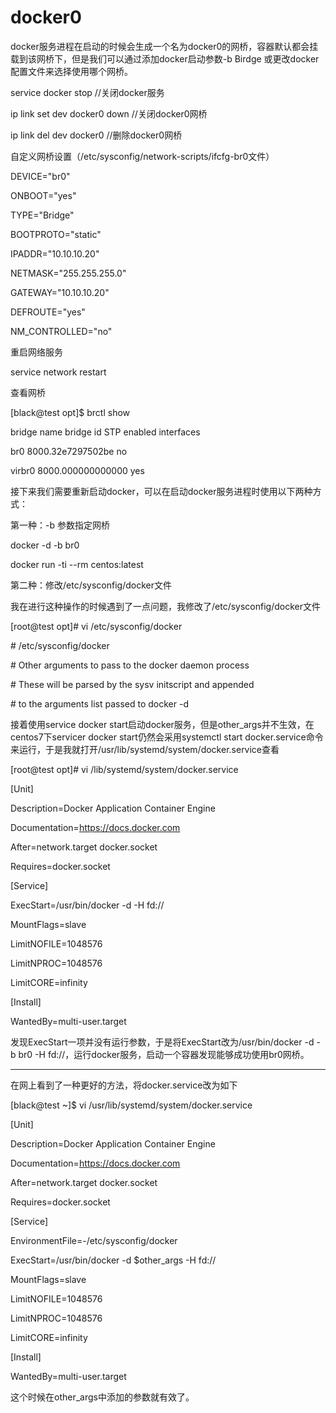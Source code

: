 # docker0

docker服务进程在启动的时候会生成一个名为docker0的网桥，容器默认都会挂载到该网桥下，但是我们可以通过添加docker启动参数-b Birdge 或更改docker配置文件来选择使用哪个网桥。

service docker stop //关闭docker服务

ip link set dev docker0 down //关闭docker0网桥

ip link del dev docker0       //删除docker0网桥

自定义网桥设置（/etc/sysconfig/network-scripts/ifcfg-br0文件）

DEVICE="br0"

ONBOOT="yes"

TYPE="Bridge"

BOOTPROTO="static"

IPADDR="10.10.10.20"

NETMASK="255.255.255.0"

GATEWAY="10.10.10.20"

DEFROUTE="yes"

NM\_CONTROLLED="no"

重启网络服务

service network restart

查看网桥

\[black@test opt\]$ brctl show

bridge name     bridge id               STP enabled     interfaces

br0             8000.32e7297502be       no

virbr0          8000.000000000000       yes

接下来我们需要重新启动docker，可以在启动docker服务进程时使用以下两种方式：

第一种：-b 参数指定网桥

docker -d -b br0

docker run -ti --rm centos:latest

第二种：修改/etc/sysconfig/docker文件

我在进行这种操作的时候遇到了一点问题，我修改了/etc/sysconfig/docker文件

\[root@test opt\]\# vi /etc/sysconfig/docker

\# /etc/sysconfig/docker

\# Other arguments to pass to the docker daemon process

\# These will be parsed by the sysv initscript and appended

\# to the arguments list passed to docker -d

接着使用service docker start启动docker服务，但是other\_args并不生效，在centos7下servicer docker start仍然会采用systemctl start docker.service命令来运行，于是我就打开/usr/lib/systemd/system/docker.service查看



\[root@test opt\]\# vi /lib/systemd/system/docker.service 

\[Unit\]

Description=Docker Application Container Engine

Documentation=https://docs.docker.com

After=network.target docker.socket

Requires=docker.socket

\[Service\]

ExecStart=/usr/bin/docker -d  -H fd://

MountFlags=slave

LimitNOFILE=1048576

LimitNPROC=1048576

LimitCORE=infinity

 

\[Install\]

WantedBy=multi-user.target

发现ExecStart一项并没有运行参数，于是将ExecStart改为/usr/bin/docker -d -b br0 -H fd://，运行docker服务，启动一个容器发现能够成功使用br0网桥。



-------------------------------------------



在网上看到了一种更好的方法，将docker.service改为如下





\[black@test ~\]$ vi /usr/lib/systemd/system/docker.service 

\[Unit\]

Description=Docker Application Container Engine

Documentation=https://docs.docker.com

After=network.target docker.socket

Requires=docker.socket

\[Service\]

EnvironmentFile=-/etc/sysconfig/docker

ExecStart=/usr/bin/docker -d $other\_args  -H fd://

MountFlags=slave

LimitNOFILE=1048576

LimitNPROC=1048576

LimitCORE=infinity

 

\[Install\]

WantedBy=multi-user.target

这个时候在other\_args中添加的参数就有效了。

